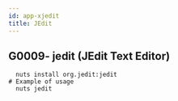 ```yaml
---
id: app-xjedit
title: JEdit
---
```



## G0009- jedit (JEdit Text Editor)
```
  nuts install org.jedit:jedit
# Example of usage
  nuts jedit
```